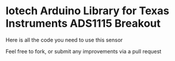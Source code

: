 Iotech Arduino Library for
Texas Instruments ADS1115 Breakout
==============================================================

Here is all the code you need to use this sensor

Feel free to fork, or submit any improvements via a pull request